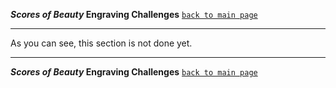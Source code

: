**_Scores of Beauty_ Engraving Challenges**
[`back to main page`](http://github.com/engraving-challenges/main/)

-------------------------------------------

As you can see, this section is not done yet.


<!-- TODO: clean this up.

This section is not meant to be read all at once.  Rather, use it as a reference, looking up things that are not clear for you.


### git clone

`git clone <remote repository address>` will create a new directory (named the same as the cloned repository) in the current directory.  So, if you are in directory `~/music/engraving/` and you run `git clone https://github.com/github-user-name/foobar.git`, git will clone the repository into `~/music/engraving/foobar`.

You can also specify the path where the cloned repository should be put, like this:
`git clone <remote repository address> <destination path>

If the <destination path> doesn't exist, it will be created.

Please note that `git clone` will create a subdirectory inside your current
working directory, so you don't need to create a directory for the new
repository. Instead you should have something like a base directory where
you want to store all your repositories in and run `git clone` from there.
This will download a copy *of your fork* to your local disk and initialize
it as a Git repository.


### remote repository

A remote repository is a repository external to this one (UGH).  It usually is placed in the Internet.

`git remote --verbose`

If you want to download changes from some repository, you have to add it as a remote so that git will know where to download from.


### working directory

TODO


### "working directory clean"

Clean working directory means that the current state of the files in the working directory is saved (committed) to the repository.  To better understand this, imagine that you open a document in an editor.  If you make some changes but don't save the file, 
Akin to unsaved changes in an opened file.  You wouln't shut your computer down in such situation.

-->

-------------------------------------------
**_Scores of Beauty_ Engraving Challenges**
[`back to main page`](http://github.com/engraving-challenges/main/)
